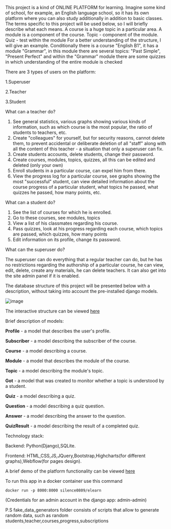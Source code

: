 This project is a kind of ONLINE PLATFORM for learning. Imagine some kind of school, for example, an English language school, so it has its own platform where you can also study additionally in addition to basic classes.
The terms specific to this project will be used below, so I will briefly describe what each means.
A course is a huge topic in a particular area.
A module is a component of the course.
Topic - component of the module.
Quiz - test within the module
For a better understanding of the structure, I will give an example.
Conditionally there is a course "English B1", it has a module "Grammar", in this module there are several topics: "Past Simple", "Present Perfect" and within the "Grammar" module there are some quizzes in which understanding of the entire module is checked

There are 3 types of users on the platform:

1.Superuser


2.Teacher


3.Student


What can a teacher do?
1. See general statistics, various graphs showing various kinds of information, such as which course is the most popular, the ratio of students to teachers, etc.
2. Create "colleagues" for yourself, but for security reasons, cannot delete them, to prevent accidental or deliberate deletion of all "staff" along with all the content of this teacher - a situation that only a superuser can fix.
3. Create students accounts, delete students, change their password.
4. Create courses, modules, topics, quizzes, all this can be edited and deleted (only your own)
5. Enroll students in a particular course, can expel him from there.
6. View the progress log for a particular course, see graphs showing the most "successful" student, can view detailed information about the course progress of a particular student, what topics he passed, what quizzes he passed, how many points, etc.
 
What can a student do?
1. See the list of courses for which he is enrolled.
2. Go to these courses, see modules, topics
3. View a list of his classmates regarding his course.
4. Pass quizzes, look at his progress regarding each course, which topics are passed, which quizzes, how many points
5. Edit information on its profile, change its password.

What can the superuser do?


The superuser can do everything that a regular teacher can do, but he has no restrictions regarding the authorship of a particular course, he can view, edit, delete, create any materials, he can delete teachers. It can also get into the site admin panel if it is enabled.

The database structure of this project will be presented below with a description, without taking into account the pre-installed django models.

 ![image](https://user-images.githubusercontent.com/96882434/215338423-5f375910-05e2-4c28-aa8b-3ffe1a4447ad.png)

The interactive structure can be viewed [here](
https://dbdiagram.io/d/63d16d5f296d97641d7c1cf8)

Brief description of models:

**Profile** - a model that describes the user's profile.


**Subscriber** - a model describing the subscriber of the course.


**Course** - a model describing a course.


**Module** - a model that describes the module of the course.


**Topic** - a model describing the module's topic.


**Got** -  a model that was created to monitor whether a topic is understood by a student.


**Quiz** - a model describing a quiz.


**Question** - a model describing a quiz question.


**Answer** - a model describing the answer to the question.


**QuizResult** - a model describing the result of a completed quiz.



Technology stack:


Backend: Python(Django),SQLite.


Frontend: HTML,CSS,JS,JQuery,Bootstrap,Highcharts(for different graphs),Webflow(for pages design).



A brief demo of the platform functionality can be viewed [here](
https://www.youtube.com/watch?v=8ckpOgUwmGA)


To run this app in a docker container use this command
```
docker run -p 8000:8000 silence0809/elearn
```

(Credentials for an admin account in  the django app: admin-admin)


P.S fake_data_generators folder consists of scripts that allow to generate random data, such as random students,teacher,courses,progress,subscriptions  

